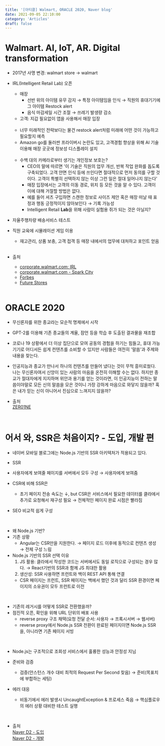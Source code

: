 ```yaml
---
title: '[아티클] Walmart, ORACLE 2020, Naver blog'
date: 2021-09-05 22:10:00
category: 'Articles'
draft: false
---
```


# Walmart. AI, IoT, AR. Digital transformation
- 2017년 사명 변경: walmart store → walmart
- IRL(Intelligent Retail Lab) 오픈
  - 매장
    - 선반 위의 아이템 유무 감지 → 특정 아이템임을 인식 → 직원의 휴대기기에 그 아이템 Restock alert
    - 음식 마감세일 시간 조절 → 쓰레기 발생량 감소
  - 고객: 지갑 필요없이 앱을 사용해서 매장 입장
  
  <br/>

  - 너무 미래적인 전략보다는 물건 restock alert처럼 미래에 어떤 것이 가능하고 필요할지 예측
  - Amazon go를 둘러싼 프라이버시 논란도 있고, 고객경험 향상을 위해 AI 기술 이용해 매장 곳곳에 정보성 디스플레이 설치

  <br/>

  - 수백 대의 카메라로부터 생기는 개인정보 보호는?
    - CEO의 말에 따르면 '이 기술은 직원의 업무 개선, 반복 작업 완화를 돕도록 구축되었다. 고객 안면 인식 등에 쓰인다면 절대적으로 먼저 동의를 구할 것이다. 고객이 특별히 선택하지 않는 이상 그런 일은 절대 일어나지 않는다'
    - 매장 입장에서는 고객의 이동 경로, 위치 등 모든 것을 알 수 있다. 고객이 이에 대해 거절할 방법은 없다.
    - 예를 들어 셔츠 구입하면 스캔한 정보로 사이즈 제안 혹은 매장 떠날 때 표정과 행동 긍정적이지 않아보인다 → 기록 가능성
    - Intelligent Retail **Lab**을 위해 사람이 실험용 쥐가 되는 것은 아닐지?

- 자율주행차량 배송서비스 테스트
- 직원 교육에 시뮬레이션 게임 이용
  - 재고관리, 상품 보충, 고객 접객 등 매장 내에서의 업무에 대처하고 포인트 얻음

  <br/>

- 출처
  - [corporate.walmart.com: IRL](https://corporate.walmart.com/newsroom/2019/04/25/walmarts-new-intelligent-retail-lab-shows-a-glimpse-into-the-future-of-retail-irl)
  - [corporate.walmart.com - Spark City](https://corporate.walmart.com/newsroom/2019/01/23/how-one-associate-used-his-passion-for-gaming-to-create-the-latest-walmart-training-app)
  - [Forbes](https://www.forbes.com/sites/joetoscano1/2020/02/17/walmart-intelligent-retail-lab-irl-breaches-privacy-nightmares-while-promising-a-better-tomorrow/?sh=91815ae1c6d2)
  - [Future Stores](https://futurestoreseast.wbresearch.com/blog/walmart-ai-powered-store-strategy-future-amazon-go)

  <br/>

# ORACLE 2020
  - 무신론자를 위한 종교라는 모순적 명제에서 시작
  - GPT-2를 이용해 기존 종교들의 계율, 잠언 등을 학습 후 도출된 결과물을 재조합
  - 코로나 19 상황에서 더 이상 집단으로 모여 공동의 경험을 하기는 힘들고, 휴대 가능 기기로 어디서든 쉽게 컨텐츠를 소비할 수 있지만 사람들은 여전히 '말씀'과 주제와 내용을 찾는다.
  - 인공지능과 종교가 만나서 하나의 컨텐츠를 만들어 냈다는 것이 무척 흥미로웠다. 나는 무신론자여서 신앙이 있는 사람의 마음을 온전히 이해할 수는 없다. 하지만 종교가 절대자에게 지지하며 위안과 용기를 얻는 것이라면, 이 인공지능이 전하는 말씀이야말로 모든 신의 말씀을 모은 것이니 가장 강하게 마음으로 와닿지 않을까? 혹은 내가 믿는 신이 아니어서 진심으로 느껴지지 않을까?

- 출처  
  [ZER01NE](https://zer01ne.zone/project/oracle-2020/)

  <br/>

# 어서 와, SSR은 처음이지? - 도입, 개발 편
- 네이버 모바일 블로그에는 Node.js 기반의 SSR 아키텍처가 적용되고 있다.

-  SSR
  - 사용자에게 보여줄 페이지를 서버에서 모두 구성 → 사용자에게 보여줌 
  - CSR에 비해 SSR은
    -  초기 페이지 전송 속도는 ↓, but CSR은 서비스에서 필요한 데이터를 클라에서 추가로 요청해서 재구성 필요 → 전체적인 페이지 완료 시점은 빨라짐 
  - SEO 비교적 쉽게 구성

<br/>

-  왜 Node.js 기반?
  - 기존 상황
    - Angular는 CSR만을 지원한다. → 페이지 로드 이후에 동적으로 컨텐츠 생성 → 전체 구성 느림
  - Node.js 기반의 SSR 선택 이유
    1. JS 활용: 클라에서 작성한 코드는 서버에서도 동일 로직으로 구성되는 경우 많다. → React기반의 SSR과 함께 JS 최대한 활용
    2. 생산성: SSR 사용하면 프런트와 백이 REST API 통해 연결
      - CSR 페이지는 프런트, SSR 페이지는 백에서 했던 것과 달리 SSR 환경이면 페이지의 소유권이 모두 프런트로 이전

<br/>

-  기존의 레거시를 어떻게 SSR로 전환했을까?
  - 점진적 오픈, 확인을 위해 URL 단위의 배포 사용
    - reverse proxy 구조 채택(요청 전달 순서: 사용자 → 프록시서버 → 웹서버)
    - reverse proxy에서 Node.js SSR 전환이 완료된 페이지이면 Node.js SSR을, 아니라면 기존 페이지 서빙

<br/>

-  Node.js는 구조적으로 조회성 서비스에서 훌륭한 성능과 안정성 지님
  - 준비와 검증
    - 검증(안스턴스 개수 대비 최적의 Request Per Second 찾음) → 준비(목표치에 부합하는 세팅)
  
  - 에러 대응
    - 비동기에서 에러 발생시 UncaughtException & 프로세스 죽음 → 핵심플로우의 에러 상황 대비한 테스트 실행


  <br/>

- 출처  
  [Naver D2 - 도입](https://d2.naver.com/helloworld/7804182)  
  [Naver D2 - 개발](https://d2.naver.com/helloworld/2177909)
  
  <br/>

